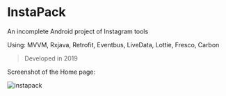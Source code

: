 # InstaPack
An incomplete Android project of Instagram tools

Using: MVVM, Rxjava, Retrofit, Eventbus, LiveData, Lottie, Fresco, Carbon

> Developed in 2019

Screenshot of the Home page:

![instapack](https://github.com/ar-karimi/InstaPack/assets/30285177/14fcd018-f76e-438c-981a-379901e486c8)
